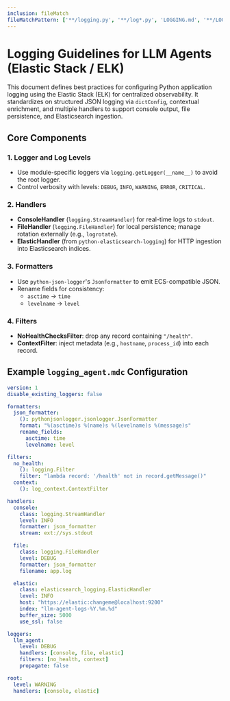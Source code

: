 ```yaml
---
inclusion: fileMatch
fileMatchPattern: ['**/logging.py', '**/log*.py', 'LOGGING.md', '**/LOGGING.*']
---
```


# Logging Guidelines for LLM Agents (Elastic Stack / ELK)

This document defines best practices for configuring Python application logging using the Elastic Stack (ELK) for centralized observability. It standardizes on structured JSON logging via `dictConfig`, contextual enrichment, and multiple handlers to support console output, file persistence, and Elasticsearch ingestion.

## Core Components

### 1. Logger and Log Levels

- Use module-specific loggers via `logging.getLogger(__name__)` to avoid the root logger.  
- Control verbosity with levels: `DEBUG`, `INFO`, `WARNING`, `ERROR`, `CRITICAL`.

### 2. Handlers

- **ConsoleHandler** (`logging.StreamHandler`) for real-time logs to `stdout`.  
- **FileHandler** (`logging.FileHandler`) for local persistence; manage rotation externally (e.g., `logrotate`).  
- **ElasticHandler** (from `python-elasticsearch-logging`) for HTTP ingestion into Elasticsearch indices.

### 3. Formatters

- Use `python-json-logger`'s `JsonFormatter` to emit ECS-compatible JSON.  
- Rename fields for consistency:
  - `asctime` → `time`
  - `levelname` → `level`

### 4. Filters

- **NoHealthChecksFilter**: drop any record containing `"/health"`.  
- **ContextFilter**: inject metadata (e.g., `hostname`, `process_id`) into each record.

## Example `logging_agent.mdc` Configuration

```yaml
version: 1
disable_existing_loggers: false

formatters:
  json_formatter:
    (): pythonjsonlogger.jsonlogger.JsonFormatter
    format: "%(asctime)s %(name)s %(levelname)s %(message)s"
    rename_fields:
      asctime: time
      levelname: level

filters:
  no_health:
    (): logging.Filter
    filter: "lambda record: '/health' not in record.getMessage()"
  context:
    (): log_context.ContextFilter

handlers:
  console:
    class: logging.StreamHandler
    level: INFO
    formatter: json_formatter
    stream: ext://sys.stdout

  file:
    class: logging.FileHandler
    level: DEBUG
    formatter: json_formatter
    filename: app.log

  elastic:
    class: elasticsearch_logging.ElasticHandler
    level: INFO
    host: "https://elastic:changeme@localhost:9200"
    index: "llm-agent-logs-%Y.%m.%d"
    buffer_size: 5000
    use_ssl: false

loggers:
  llm_agent:
    level: DEBUG
    handlers: [console, file, elastic]
    filters: [no_health, context]
    propagate: false

root:
  level: WARNING
  handlers: [console, elastic]
